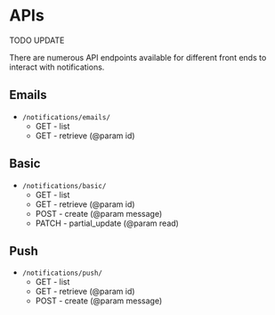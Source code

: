 # APIs

TODO UPDATE

There are numerous API endpoints available for different front ends to interact with notifications.

## Emails
- `/notifications/emails/`
  - GET     - list
  - GET     - retrieve (@param id)

## Basic
- `/notifications/basic/`
  - GET     - list
  - GET     - retrieve (@param id)
  - POST    - create (@param message)
  - PATCH   - partial_update (@param read)

## Push
- `/notifications/push/`
  - GET     - list
  - GET     - retrieve (@param id)
  - POST    - create (@param message)
